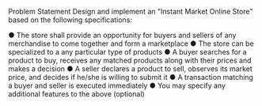 Problem Statement
Design and implement an "Instant Market Online Store" based on the following specifications:

●	The store shall provide an opportunity for buyers and sellers of any merchandise to come together and form a marketplace
●	The store can be specialized to a any particular type of products
●	A buyer searches for a product to buy, receives any matched products along with their prices and makes a decision
●	A seller declares a product to sell, observes its market price, and decides if he/she is willing to submit it
●	A transaction matching a buyer and seller is executed immediately
●	You may specify any additional features to the above (optional)

